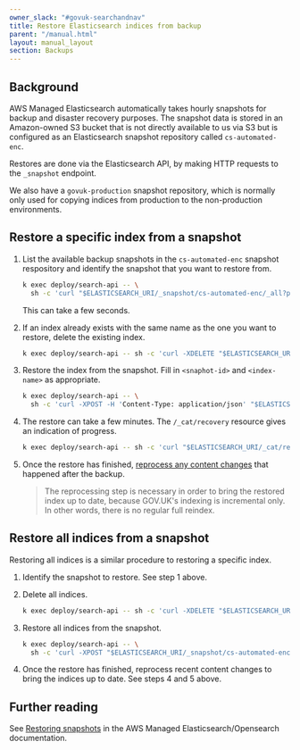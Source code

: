 ```yaml
---
owner_slack: "#govuk-searchandnav"
title: Restore Elasticsearch indices from backup
parent: "/manual.html"
layout: manual_layout
section: Backups
---
```


## Background

AWS Managed Elasticsearch automatically takes hourly snapshots for backup and
disaster recovery purposes. The snapshot data is stored in an Amazon-owned S3
bucket that is not directly available to us via S3 but is configured as an
Elasticsearch snapshot repository called `cs-automated-enc`.

Restores are done via the Elasticsearch API, by making HTTP requests to the
`_snapshot` endpoint.

We also have a `govuk-production` snapshot repository, which is normally only
used for copying indices from production to the non-production environments.

## Restore a specific index from a snapshot

1. List the available backup snapshots in the `cs-automated-enc` snapshot
   respository and identify the snapshot that you want to restore from.

    ```sh
    k exec deploy/search-api -- \
      sh -c 'curl "$ELASTICSEARCH_URI/_snapshot/cs-automated-enc/_all?pretty"'
    ```

    This can take a few seconds.

2. If an index already exists with the same name as the one you want to
   restore, delete the existing index.

    ```sh
    k exec deploy/search-api -- sh -c 'curl -XDELETE "$ELASTICSEARCH_URI/<index-name>"'
    ```

3. Restore the index from the snapshot. Fill in `<snaphot-id>` and
   `<index-name>` as appropriate.

    ```sh
    k exec deploy/search-api -- \
      sh -c 'curl -XPOST -H 'Content-Type: application/json' "$ELASTICSEARCH_URI/_snapshot/cs-automated-enc/<snapshot-id>/_restore" -d "{\"indices\": \"<index-name>\"}"'
    ```

4. The restore can take a few minutes. The `/_cat/recovery` resource gives an
   indication of progress.

    ```sh
    k exec deploy/search-api -- sh -c 'curl "$ELASTICSEARCH_URI/_cat/recovery"'
    ```

5. Once the restore has finished, [reprocess any content
   changes](/manual/fix-out-of-date-search-indices.html) that happened after
   the backup.

   > The reprocessing step is necessary in order to bring the restored index up
   > to date, because GOV.UK's indexing is incremental only. In other words,
   > there is no regular full reindex.

## Restore all indices from a snapshot

Restoring all indices is a similar procedure to restoring a specific index.

1. Identify the snapshot to restore. See step 1 above.

1. Delete all indices.

    ```sh
    k exec deploy/search-api -- sh -c 'curl -XDELETE "$ELASTICSEARCH_URI/_all"'
    ```

1. Restore all indices from the snapshot.

    ```sh
    k exec deploy/search-api -- \
      sh -c 'curl -XPOST "$ELASTICSEARCH_URI/_snapshot/cs-automated-enc/<snapshot-id>/_restore"'
    ```

1. Once the restore has finished, reprocess recent content changes to bring the
   indices up to date. See steps 4 and 5 above.

## Further reading

See [Restoring
snapshots](https://docs.aws.amazon.com/opensearch-service/latest/developerguide/managedomains-snapshots.html#managedomains-snapshot-restore)
in the AWS Managed Elasticsearch/Opensearch documentation.
